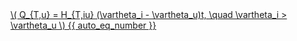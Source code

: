 <a href="/eco2_guide_center/1.%20ECO2%20Logic%20Guide/Hee1_Equation_List.html" class="equation-link" target="_blank" rel="noopener noreferrer">
  \( Q_{T,u} = H_{T,iu} (\vartheta_i - \vartheta_u)t, \quad \vartheta_i > \vartheta_u \) {{ auto_eq_number }}
</a>
